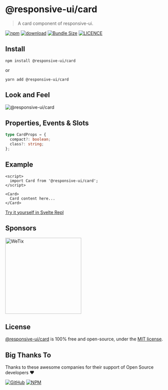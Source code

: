# @responsive-ui/card

> A card component of responsive-ui.

<p>

[![npm](https://img.shields.io/npm/v/@responsive-ui/card.svg)](https://www.npmjs.com/package/@responsive-ui/card)
[![download](https://img.shields.io/npm/dw/@responsive-ui/card.svg)](https://www.npmjs.com/package/@responsive-ui/card)
[![Bundle Size](https://badgen.net/bundlephobia/minzip/%40responsive-ui%2Fcard)](https://bundlephobia.com/result?p=@responsive-ui/card)
[![LICENCE](https://img.shields.io/github/license/wetix/responsive-ui)](https://github.com/wetix/responsive-ui/blob/master/LICENSE)

</p>

## Install

```console
npm install @responsive-ui/card
```

or

```console
yarn add @responsive-ui/card
```

## Look and Feel

<img src="https://user-images.githubusercontent.com/28108597/104024747-8f245c80-51fe-11eb-959f-34c879828373.png"
alt="@responsive-ui/card" />

## Properties, Events & Slots

```ts
type CardProps = {
  compact?: boolean;
  class?: string;
};
```

## Example

```svelte
<script>
  import Card from '@responsive-ui/card';
</script>

<Card>
  Card content here...
</Card>
```

[Try it yourself in Svelte Repl](https://svelte.dev/repl/32edf1b8b1a64be789c567980d5a5240?version=3.31.2)

## Sponsors

<img src="https://asset.wetix.my/images/logo/wetix.png" alt="WeTix" width="240px">

## License

[@responsive-ui/card](https://github.com/wetix/responsive-ui/tree/master/components/card) is 100% free and open-source, under the [MIT license](https://github.com/wetix/responsive-ui/blob/master/LICENSE).

## Big Thanks To

Thanks to these awesome companies for their support of Open Source developers ❤

[![GitHub](https://jstools.dev/img/badges/github.svg)](https://github.com/open-source)
[![NPM](https://jstools.dev/img/badges/npm.svg)](https://www.npmjs.com/)
